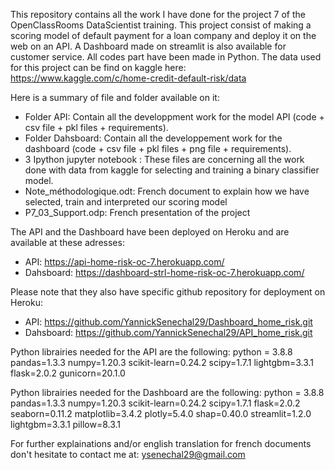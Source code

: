 This repository contains all the work I have done for the project 7 of the OpenClassRooms DataScientist
training.
This project consist of making a scoring model of default payment for a loan company and deploy it on the web on an API.
A Dashboard made on streamlit is also available for customer service.
All codes part have been made in Python.
The data used for this project can be find on kaggle here: https://www.kaggle.com/c/home-credit-default-risk/data

Here is a summary of file and folder available on it:
- Folder API: Contain all the developpment work for the model API (code + csv file + pkl files + requirements).
- Folder Dahsboard: Contain all the developpement work for the dashboard (code + csv file + pkl files + png file + requirements).
- 3 Ipython jupyter notebook : These files are concerning all the work done with data from kaggle for selecting and training a  binary classifier model.
- Note_méthodologique.odt: French document to explain how we have selected, train and interpreted our scoring model
- P7_03_Support.odp: French presentation of the project

The API and the Dashboard have been deployed on Heroku and are available at these adresses:
- API: https://api-home-risk-oc-7.herokuapp.com/
- Dahsboard: https://dashboard-strl-home-risk-oc-7.herokuapp.com/

Please note that they also have specific github repository for deployment on Heroku:
- API: https://github.com/YannickSenechal29/Dashboard_home_risk.git
- Dahsboard: https://github.com/YannickSenechal29/API_home_risk.git

Python librairies needed for the API are the following:
python = 3.8.8
pandas=1.3.3
numpy=1.20.3
scikit-learn=0.24.2
scipy=1.7.1
lightgbm=3.3.1
flask=2.0.2
gunicorn=20.1.0


Python librairies needed for the Dashboard are the following:
python = 3.8.8
pandas=1.3.3
numpy=1.20.3
scikit-learn=0.24.2
scipy=1.7.1
flask=2.0.2
seaborn=0.11.2
matplotlib=3.4.2
plotly=5.4.0
shap=0.40.0
streamlit=1.2.0
lightgbm=3.3.1
pillow=8.3.1

For further explainations and/or english translation for french documents don't hesitate to contact me at: ysenechal29@gmail.com

